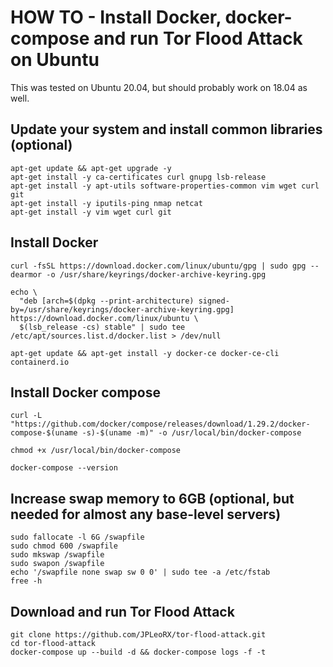 # HOW TO - Install Docker, docker-compose and run Tor Flood Attack on Ubuntu
This was tested on Ubuntu 20.04, but should probably work on 18.04 as well.

## Update your system and install common libraries (optional)
```shell script
apt-get update && apt-get upgrade -y
apt-get install -y ca-certificates curl gnupg lsb-release
apt-get install -y apt-utils software-properties-common vim wget curl git
apt-get install -y iputils-ping nmap netcat
apt-get install -y vim wget curl git
```

## Install Docker
```shell script
curl -fsSL https://download.docker.com/linux/ubuntu/gpg | sudo gpg --dearmor -o /usr/share/keyrings/docker-archive-keyring.gpg

echo \
  "deb [arch=$(dpkg --print-architecture) signed-by=/usr/share/keyrings/docker-archive-keyring.gpg] https://download.docker.com/linux/ubuntu \
  $(lsb_release -cs) stable" | sudo tee /etc/apt/sources.list.d/docker.list > /dev/null

apt-get update && apt-get install -y docker-ce docker-ce-cli containerd.io
```

## Install Docker compose
```shell script
curl -L "https://github.com/docker/compose/releases/download/1.29.2/docker-compose-$(uname -s)-$(uname -m)" -o /usr/local/bin/docker-compose

chmod +x /usr/local/bin/docker-compose

docker-compose --version
```

## Increase swap memory to 6GB (optional, but needed for almost any base-level servers)
```shell script
sudo fallocate -l 6G /swapfile
sudo chmod 600 /swapfile
sudo mkswap /swapfile
sudo swapon /swapfile
echo '/swapfile none swap sw 0 0' | sudo tee -a /etc/fstab
free -h
```

## Download and run Tor Flood Attack
```shell script
git clone https://github.com/JPLeoRX/tor-flood-attack.git
cd tor-flood-attack
docker-compose up --build -d && docker-compose logs -f -t
```
